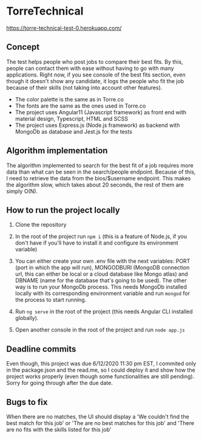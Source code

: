 # TorreTechnical

https://torre-technical-test-0.herokuapp.com/

## Concept

The test helps people who post jobs to compare their best fits. By this, people can contact them with ease without having to go with many applications. Right now, if you see console of the best fits section, even though it doesn't show any candidate, it logs the people who fit the job because of their skills (not taking into account other features). 

- The color palette is the same as in Torre.co
- The fonts are the same as the ones used in Torre.co
- The project uses Angular11 (Javascript framework) as front end with material design, Typescript, HTML and SCSS  
- The project uses Express.js (Node.js framework) as backend with MongoDb as database and Jest.js for the tests

## Algorithm implementation

The algorithm implemented to search for the best fit of a job requires more data than what can be seen in the search/people endpoint. Because of this, I need to retrieve the data from the bios/$username endpoint. This makes the algorithm slow, which takes about 20 seconds, the rest of them are simply O(N). 

## How to run the project locally

1. Clone the repository

2. In the root of the project run `npm i` (this is a feature of Node.js, if you don't have if you'll have to install it and configure its environment variable)

3. You can either create your own .env file with the next variables: PORT (port in which the app will run), MONGODBURI (MongoDB connection url, this can either be local or a cloud database like Mongo atlas) and DBNAME (name for the database that's going to be used). The other way is to run your MongoDb process. This needs MongoDb installed locally with its corresponding environment variable and run `mongod` for the process to start running.

4. Run `ng serve` in the root of the project (this needs Angular CLI installed globally). 

5. Open another console in the root of the project and run `node app.js` 

## Deadline commits

Even though, this project was due 6/12/2020 11:30 pm EST, I commited only in the package.json and the read.me, so I could deploy it and show how the project works properly (even though some functionalities are still pending). Sorry for going through after the due date.

## Bugs to fix

When there are no matches, the UI should display a 'We couldn't find the best match for this job' or 'The are no best matches for this job' and 'There are no fits with the skills listed for this job'

